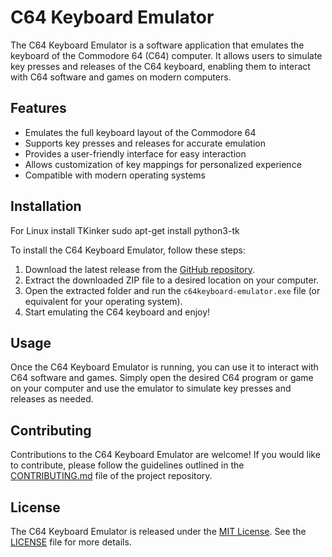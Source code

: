 # C64 Keyboard Emulator

The C64 Keyboard Emulator is a software application that emulates the keyboard of the Commodore 64 (C64) computer. It allows users to simulate key presses and releases of the C64 keyboard, enabling them to interact with C64 software and games on modern computers.

## Features

- Emulates the full keyboard layout of the Commodore 64
- Supports key presses and releases for accurate emulation
- Provides a user-friendly interface for easy interaction
- Allows customization of key mappings for personalized experience
- Compatible with modern operating systems

## Installation

For Linux install TKinker
sudo apt-get install python3-tk


To install the C64 Keyboard Emulator, follow these steps:

1. Download the latest release from the [GitHub repository](https://github.com/your-username/c64keyboard-emulator/releases).
2. Extract the downloaded ZIP file to a desired location on your computer.
3. Open the extracted folder and run the `c64keyboard-emulator.exe` file (or equivalent for your operating system).
4. Start emulating the C64 keyboard and enjoy!

## Usage

Once the C64 Keyboard Emulator is running, you can use it to interact with C64 software and games. Simply open the desired C64 program or game on your computer and use the emulator to simulate key presses and releases as needed.

## Contributing

Contributions to the C64 Keyboard Emulator are welcome! If you would like to contribute, please follow the guidelines outlined in the [CONTRIBUTING.md](https://github.com/your-username/c64keyboard-emulator/blob/main/CONTRIBUTING.md) file of the project repository.

## License

The C64 Keyboard Emulator is released under the [MIT License](https://opensource.org/licenses/MIT). See the [LICENSE](https://github.com/your-username/c64keyboard-emulator/blob/main/LICENSE) file for more details.